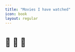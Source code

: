 ```yaml
---
title: "Movies I have watched"
icon: book
layout: regular
---
```



# :construction: :ghost: :construction:
